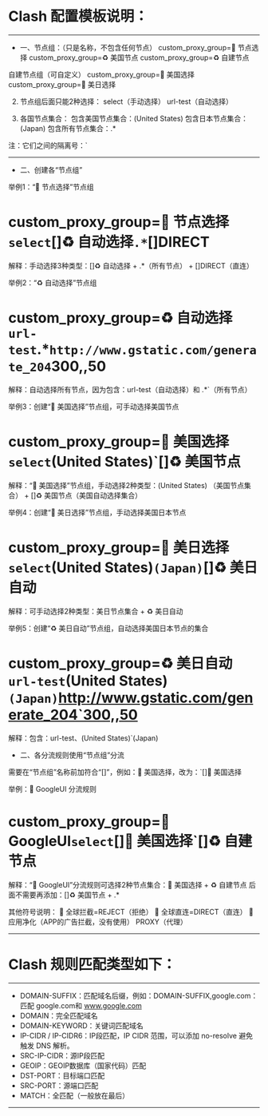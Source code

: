 # Clash 配置模板说明：
---

- 一、节点组：（只是名称，不包含任何节点）
custom_proxy_group=🚀 节点选择
custom_proxy_group=♻️ 美国节点
custom_proxy_group=♻️ 自建节点

自建节点组（可自定义）
custom_proxy_group=🚀 美国选择
custom_proxy_group=🚀 美日选择

2. 节点组后面只能2种选择：
select（手动选择）
url-test（自动选择）

3. 各国节点集合：
包含美国节点集合：(United States)
包含日本节点集合：(Japan)
包含所有节点集合：.*

注：它们之间的隔离号：`

---

- 二、创建各“节点组”

举例1：“🚀 节点选择”节点组

# custom_proxy_group=🚀 节点选择`select`[]♻️ 自动选择`.*`[]DIRECT

解释：手动选择3种类型：[]♻️ 自动选择 +  .*（所有节点） +  []DIRECT（直连）


举例2：“♻️ 自动选择”节点组

# custom_proxy_group=♻️ 自动选择`url-test`.*`http://www.gstatic.com/generate_204`300,,50

解释：自动选择所有节点，因为包含：url-test（自动选择）和 .*`（所有节点）


举例3：创建“🚀 美国选择”节点组，可手动选择美国节点

# custom_proxy_group=🚀 美国选择`select`(United States)`[]♻️ 美国节点

解释：“🚀 美国选择”节点组，手动选择2种类型：(United States) （美国节点集合） +  []♻️ 美国节点（美国自动选择集合）


举例4：创建“🚀 美日选择”节点组，手动选择美国日本节点

# custom_proxy_group=🚀 美日选择`select`(United States)`(Japan)`[]♻️ 美日自动

解释：可手动选择2种类型：美日节点集合 + ♻️ 美日自动


举例5：创建“♻️ 美日自动”节点组，自动选择美国日本节点的集合

# custom_proxy_group=♻️ 美日自动`url-test`(United States)`(Japan)`http://www.gstatic.com/generate_204`300,,50

解释：包含：url-test、(United States)`(Japan)


- 二、各分流规则使用“节点组”分流

需要在“节点组”名称前加符合“[]”，例如：🚀 美国选择，改为：`[]🚀 美国选择

举例：🎥 GoogleUI 分流规则

# custom_proxy_group=🎥 GoogleUI`select`[]🚀 美国选择`[]♻️ 自建节点

解释：“🎥 GoogleUI”分流规则可选择2种节点集合：🚀 美国选择  +  ♻️ 自建节点
      后面不需要再添加：[]♻️ 美国节点 + .*


其他符号说明：
🛑 全球拦截=REJECT（拒绝）
🎯 全球直连=DIRECT（直连）
🍃 应用净化（APP的广告拦截，没有使用）
PROXY（代理）

---

# Clash 规则匹配类型如下：
---

- DOMAIN-SUFFIX：匹配域名后缀，例如：DOMAIN-SUFFIX,google.com：匹配 google.com和 www.google.com
- DOMAIN：完全匹配域名
- DOMAIN-KEYWORD：关键词匹配域名
- IP-CIDR / IP-CIDR6：IP段匹配，IP CIDR 范围，可以添加 no-resolve 避免触发 DNS 解析。
- SRC-IP-CIDR：源IP段匹配
- GEOIP：GEOIP数据库（国家代码）匹配
- DST-PORT：目标端口匹配
- SRC-PORT：源端口匹配
- MATCH：全匹配（一般放在最后）

---


